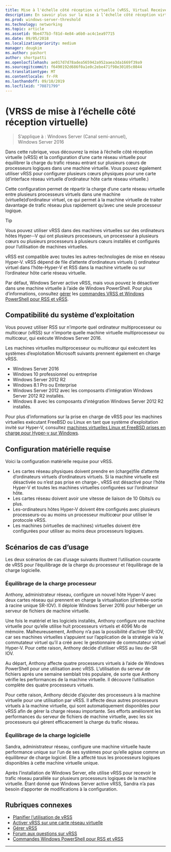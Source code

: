```yaml
---
title: Mise à l'échelle côté réception virtuelle (vRSS, Virtual Receive Side Scaling)
description: En savoir plus sur la mise à l’échelle côté réception virtuelle (vRSS) dans Windows Server et sur la configuration d’une carte réseau virtuelle pour équilibrer la charge du trafic réseau entrant sur plusieurs cœurs de processeur logiques dans une machine virtuelle. Vous pouvez également configurer de multicœurs physiques pour une carte d’interface réseau virtuelle hôte (carte réseau virtuelle).
ms.prod: windows-server-threshold
ms.technology: networking
ms.topic: article
ms.assetid: 9be477b3-f81d-4e84-a6b0-ac4c1ea97715
ms.date: 09/05/2018
ms.localizationpriority: medium
manager: dougkim
ms.author: pashort
author: shortpatti
ms.openlocfilehash: ae017d7d78adea565942a952aaea3da1669f39a9
ms.sourcegitcommit: f6490192d686f0a1e0c2ebe471f98e30105c0844
ms.translationtype: MT
ms.contentlocale: fr-FR
ms.lasthandoff: 09/10/2019
ms.locfileid: "70871799"
---
```

# <a name="virtual-receive-side-scaling-vrss"></a>\(VRSS de mise à l’échelle côté réception virtuelle\)

>S’applique à : Windows Server (Canal semi-annuel), Windows Server 2016

Dans cette rubrique, vous découvrez la mise à l’échelle côté réception virtuelle (vRSS) et la configuration d’une carte réseau virtuelle pour équilibrer la charge du trafic réseau entrant sur plusieurs cœurs de processeurs logiques dans une machine virtuelle. Vous pouvez également utiliser vRSS pour configurer plusieurs cœurs physiques pour une carte \(d’interface réseau virtuelle d’ordinateur hôte carte réseau virtuelle.\)

Cette configuration permet de répartir la charge d’une carte réseau virtuelle entre plusieurs processeurs virtuels dans une machine \(virtuelle\)d’ordinateur virtuel, ce qui permet à la machine virtuelle de traiter davantage de trafic réseau plus rapidement qu’avec une seule processeur logique.

>[!TIP]
>Vous pouvez utiliser vRSS dans des machines virtuelles sur des ordinateurs hôtes Hyper\--V qui ont plusieurs processeurs, un processeur à plusieurs cœurs ou plusieurs processeurs à plusieurs cœurs installés et configurés pour l’utilisation de machines virtuelles.

vRSS est compatible avec toutes les autres\-technologies de mise en réseau Hyper-V. vRSS dépend de file d’attente d’ordinateurs virtuels \(\) ordinateur virtuel dans l’hôte\-Hyper-V et RSS dans la machine virtuelle ou sur l’ordinateur hôte carte réseau virtuelle.

Par défaut, Windows Server active vRSS, mais vous pouvez le désactiver dans une machine virtuelle à l’aide de Windows PowerShell. Pour plus d’informations, consultez [gérer](vrss-manage.md) les [commandes VRSS et Windows PowerShell pour RSS et vRSS](vrss-wps.md).



## <a name="operating-system-compatibility"></a>Compatibilité du système d’exploitation

Vous pouvez utiliser RSS sur n’importe quel ordinateur multiprocesseur ou multicœur (vRSS) sur n’importe quelle machine virtuelle multiprocesseur ou multicœur, qui exécute Windows Server 2016.

Les machines virtuelles multiprocesseur ou multicœur qui exécutent les systèmes d’exploitation Microsoft suivants prennent également en charge vRSS.

- Windows Server 2016
- Windows 10 professionnel ou entreprise
- Windows Server 2012 R2
- Windows 8.1 Pro ou Enterprise
- Windows Server 2012 avec les composants d’intégration Windows Server 2012 R2 installés.
- Windows 8 avec les composants d’intégration Windows Server 2012 R2 installés.

Pour plus d’informations sur la prise en charge de vRSS pour les machines virtuelles exécutant FreeBSD ou Linux en tant que système d’exploitation invité sur Hyper-V, consultez [machines virtuelles Linux et FreeBSD prises en charge pour Hyper-v sur Windows](https://docs.microsoft.com/windows-server/virtualization/hyper-v/Supported-Linux-and-FreeBSD-virtual-machines-for-Hyper-V-on-Windows).
  
## <a name="hardware-requirements"></a>Configuration matérielle requise

Voici la configuration matérielle requise pour vRSS.
 
- Les cartes réseau physiques doivent prendre en \(charge\)file d’attente d’ordinateurs virtuels d’ordinateurs virtuels. Si la machine virtuelle est désactivée ou n’est pas prise en charge\-, vRSS est désactivé pour l’hôte Hyper-V et toutes les machines virtuelles configurées sur l’ordinateur hôte.
- Les cartes réseau doivent avoir une vitesse de liaison de 10 Gbits/s ou plus.
- Les\-ordinateurs hôtes Hyper-V doivent être configurés avec plusieurs processeurs\-ou au moins un processeur multicœur pour utiliser le protocole vRSS.
- Les machines \(virtuelles de machines\) virtuelles doivent être configurées pour utiliser au moins deux processeurs logiques.


## <a name="use-case-scenarios"></a>Scénarios de cas d’usage

Les deux scénarios de cas d’usage suivants illustrent l’utilisation courante de vRSS pour l’équilibrage de la charge du processeur et l’équilibrage de la charge logicielle.

### <a name="processor-load-balancing"></a>Équilibrage de la charge processeur
  
Anthony, administrateur réseau, configure un nouvel hôte Hyper-V avec deux cartes réseau qui prennent en charge la virtualisation \(d’entrée-sortie à racine unique SR\-IOV\). Il déploie Windows Server 2016 pour héberger un serveur de fichiers de machine virtuelle.

Une fois le matériel et les logiciels installés, Anthony configure une machine virtuelle pour qu’elle utilise huit processeurs virtuels et 4096 Mo de mémoire. Malheureusement, Anthony n’a pas la possibilité d’activer SR\-IOV, car ses machines virtuelles s’appuient sur l’application de la stratégie via le commutateur virtuel qu’il a créé avec le gestionnaire de commutateur virtuel Hyper\-V. Pour cette raison, Anthony décide d’utiliser vRSS au lieu de\-SR IOV.

Au départ, Anthony affecte quatre processeurs virtuels à l’aide de Windows PowerShell pour une utilisation avec vRSS. L’utilisation du serveur de fichiers après une semaine semblait très populaire, de sorte que Anthony vérifie les performances de la machine virtuelle.  Il découvre l’utilisation complète des quatre processeurs virtuels.

Pour cette raison, Anthony décide d’ajouter des processeurs à la machine virtuelle pour une utilisation par vRSS.  Il affecte deux autres processeurs virtuels à la machine virtuelle, qui sont automatiquement disponibles pour vRSS afin de gérer la charge réseau importante. Ses efforts améliorent les performances du serveur de fichiers de machine virtuelle, avec les six processeurs qui gèrent efficacement la charge du trafic réseau.


### <a name="software-load-balancing"></a>Équilibrage de la charge logicielle

Sandra, administrateur réseau, configure une machine virtuelle haute performance unique sur l’un de ses systèmes pour qu’elle agisse comme un équilibreur de charge logiciel. Elle a affecté tous les processeurs logiques disponibles à cette machine virtuelle unique.

Après l’installation de Windows Server, elle utilise vRSS pour recevoir le trafic réseau parallèle sur plusieurs processeurs logiques de la machine virtuelle. Étant donné que Windows Server active vRSS, Sandra n’a pas besoin d’apporter de modifications à la configuration.


## <a name="related-topics"></a>Rubriques connexes

- [Planifier l’utilisation de vRSS](vrss-plan.md)
- [Activer vRSS sur une carte réseau virtuelle](vrss-enable.md)
- [Gérer vRSS](vrss-manage.md)
- [Forum aux questions sur vRSS](vrss-faq.md)
- [Commandes Windows PowerShell pour RSS et vRSS](vrss-wps.md)

---
